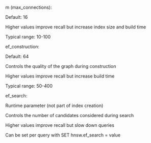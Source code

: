 m (max_connections):

Default: 16

Higher values improve recall but increase index size and build time

Typical range: 10-100

ef_construction:

Default: 64

Controls the quality of the graph during construction

Higher values improve recall but increase build time

Typical range: 50-400

ef_search:

Runtime parameter (not part of index creation)

Controls the number of candidates considered during search

Higher values improve recall but slow down queries

Can be set per query with SET hnsw.ef_search = value
